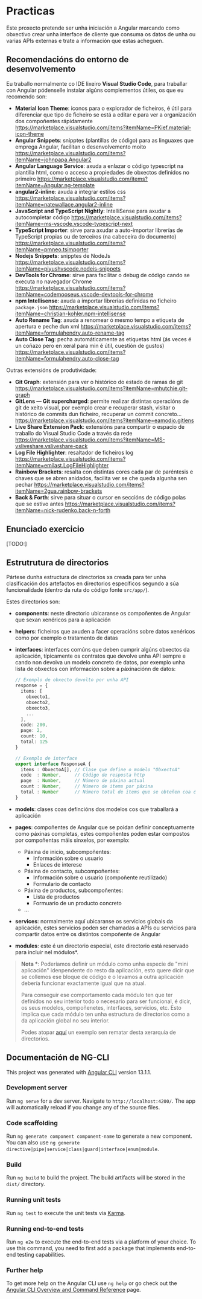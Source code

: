 # Practicas

Este proxecto pretende ser unha iniciación a Angular marcando como obxectivo crear unha interface de cliente que consuma os datos de unha ou varias APIs externas e trate a información que estas acheguen.

## Recomendacións do entorno de desenvolvemento

Eu traballo normalmente co IDE lixeiro **Visual Studio Code**, para traballar con Angular pódenselle instalar algúns complementos útiles, os que eu recomendo son:

- **Material Icon Theme**: iconos para o explorador de ficheiros, é útil para diferenciar que tipo de ficheiro se está a editar e para ver a organización dos compoñentes rápidamente <https://marketplace.visualstudio.com/items?itemName=PKief.material-icon-theme>
- **Angular Snippets**: snipptes (plantillas de código) para as linguaxes que emprega Angular, facilitan o desenvolvemento moito <https://marketplace.visualstudio.com/items?itemName=johnpapa.Angular2>
- **Angular Language Service**: axuda a enlazar o código typescript na plantilla html, como o acceso a propiedades de obxectos definidos no primeiro <https://marketplace.visualstudio.com/items?itemName=Angular.ng-template>
- **angular2-inline**: axuda a integrar estilos css <https://marketplace.visualstudio.com/items?itemName=natewallace.angular2-inline>
- **JavaScript and TypeScript Nightly**: IntelliSense para axudar a autocompletar código <https://marketplace.visualstudio.com/items?itemName=ms-vscode.vscode-typescript-next>
- **TypeScript Importer**: sirve para axudar a auto-importar librerías de TypeScript propias ou de terceiros (na cabeceira do documento) <https://marketplace.visualstudio.com/items?itemName=pmneo.tsimporter>
- **Nodejs Snippets**: snipptes de NodeJs <https://marketplace.visualstudio.com/items?itemName=piyushvscode.nodejs-snippets>
- **DevTools for Chrome**: sirve para facilitar o debug de código cando se executa no navegador Chrome <https://marketplace.visualstudio.com/items?itemName=codemooseus.vscode-devtools-for-chrome>
- **npm Intellisense**: axuda a importar librerías definidas no ficheiro `package.json` <https://marketplace.visualstudio.com/items?itemName=christian-kohler.npm-intellisense>
- **Auto Rename Tag**: axuda a renomear ó mesmo tempo a etiqueta de apertura e peche dun xml <https://marketplace.visualstudio.com/items?itemName=formulahendry.auto-rename-tag>
- **Auto Close Tag**: pecha automáticamente as etiquetas html (ás veces é un coñazo pero en xeral para min é útil, cuestión de gustos) <https://marketplace.visualstudio.com/items?itemName=formulahendry.auto-close-tag>

Outras extensións de produtividade:

- **Git Graph**: extensión para ver o histórico do estado de ramas de git <https://marketplace.visualstudio.com/items?itemName=mhutchie.git-graph>
- **GitLens — Git supercharged**: permite realizar distintas operacións de git de xeito visual, por exemplo crear e recuperar stash, visitar o histórico de commits dun ficheiro, recuperar un commit concreto... <https://marketplace.visualstudio.com/items?itemName=eamodio.gitlens>
- **Live Share Extension Pack**: extensións para compartir o espacio de traballo do Visual Studio Code a través da rede <https://marketplace.visualstudio.com/items?itemName=MS-vsliveshare.vsliveshare-pack>
- **Log File Highlighter**: resaltador de ficheiros log <https://marketplace.visualstudio.com/items?itemName=emilast.LogFileHighlighter>
- **Rainbow Brackets**: resalta con distintas cores cada par de paréntesis e chaves que se abren anidados, facilita ver se che queda algunha sen pechar <https://marketplace.visualstudio.com/items?itemName=2gua.rainbow-brackets>
- **Back & Forth**: sirve para situar o cursor en seccións de código polas que se estivo antes <https://marketplace.visualstudio.com/items?itemName=nick-rudenko.back-n-forth>

## Enunciado exercicio

[TODO:]

## Estrutrutura de directorios

Pártese dunha estructura de directorios xa creada para ter unha clasificación dos artefactos en directorios específicos segundo a súa funcionalidade (dentro da ruta do código fonte `src/app/`).

Estes directorios son:

- **components**: neste directorio ubicaranse os compoñentes de Angular que sexan xenéricos para a aplicación
- **helpers**: ficheiros que axuden a facer operacións sobre datos xenéricos como por exemplo o tratamento de datas
- **interfaces**: interfaces comúns que deben cumprir algúns obxectos da aplicación, típicamente os contratos que devolve unha API sempre e cando non devolva un modelo concreto de datos, por exemplo unha lista de obxectos con información sobre a páxinaciónn de datos:

  ```typescript
  // Exemplo de obxecto devolto por unha API
  response = {
    items: [
      obxecto1,
      obxecto2,
      obxecto3,
      ...
    ],
    code: 200,
    page: 2,
    count: 10,
    total: 125
  }

  // Exemplo de interface
  export interface ResponseA {
    items : ObxectoA[], // Clase que define o modelo "ObxectoA"
    code  : Number,     // Código de resposta http
    page  : Number,     // Número de páxina actual
    count : Number,     // Número de items por páxina
    total : Number      // Número total de items que se obteñen coa consulta realizada
  }
  ```

- **models**: clases coas defincións dos modelos cos que traballará a aplicación
- **pages**: compoñentes de Angular que se poidan definir conceptuamente como páxinas completas, estes compoñentes poden estar compostos por compoñentas máis sinxelos, por exemplo:
  - Páxina de inicio, subcompoñentes:
    - Información sobre o usuario
    - Enlaces de interese
  - Páxina de contacto, subcompoñentes:
    - Información sobre o usuario (compoñente reutilizado)
    - Formulario de contacto
  - Páxina de productos, subcompoñentes:
    - Lista de productos
    - Formuario de un producto concreto
  - ...
- **services**: normalmente aquí ubicaranse os servicios globais da aplicación, estes servicios poden ser chamadas a APIs ou servicios para compartir datos entre os distintos compoñente de Angular
- **modules**: este é un directorio especial, este directorio está reservado para incluir nel módulos\*.

> **Nota \***:
> Poderíamos definir un módulo como unha especie de "mini aplicación" idenpendente do resto da aplicación, esto quere dicir que se collemos ese bloque de código e o levamos a outra aplicación debería funcionar exactamente igual que na atual.
>
> Para conseguir ese comportamento cada módulo ten que ter definidos no seu interior todo o necesario para ser funcional, é dicir, os seus modelos, compoñenetes, interfaces, servicios, etc. Esto implica que cada módulo ten unha estructura de directorios como a da aplicación global no seu interior.
>
> Podes atopar [aquí][proxectos-ui-modules] un exemplo sen rematar desta xerarquía de directorios.

## Documentación de NG-CLI

This project was generated with [Angular CLI](https://github.com/angular/angular-cli) version 13.1.1.

### Development server

Run `ng serve` for a dev server. Navigate to `http://localhost:4200/`. The app will automatically reload if you change any of the source files.

### Code scaffolding

Run `ng generate component component-name` to generate a new component. You can also use `ng generate directive|pipe|service|class|guard|interface|enum|module`.

### Build

Run `ng build` to build the project. The build artifacts will be stored in the `dist/` directory.

### Running unit tests

Run `ng test` to execute the unit tests via [Karma](https://karma-runner.github.io).

### Running end-to-end tests

Run `ng e2e` to execute the end-to-end tests via a platform of your choice. To use this command, you need to first add a package that implements end-to-end testing capabilities.

### Further help

To get more help on the Angular CLI use `ng help` or go check out the [Angular CLI Overview and Command Reference](https://angular.io/cli) page.

<!-- Enlaces externos -->
[proxectos-ui-modules]:
<https://github.com/efja/proxectOS-UI/tree/master/src/app/modules>
